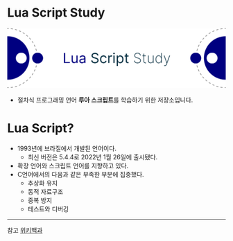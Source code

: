 # Lua Script Study

<img src="./img/Lua Script.png" />

- 절차식 프로그래밍 언어 **루아 스크립트**를 학습하기 위한 저장소입니다.

# Lua Script?

- 1993년에 브라질에서 개발된 언어이다.
  - 최신 버전은 5.4.4로 2022년 1월 26일에 출시됐다.
- 확장 언어와 스크립트 언어를 지향하고 있다.
- C언어에서의 다음과 같은 부족한 부분에 집중했다.
  - 추상화 유지
  - 동적 자료구조
  - 중복 방지
  - 테스트와 디버깅

---

참고
[위키백과](<https://ko.wikipedia.org/wiki/%EB%A3%A8%EC%95%84_(%ED%94%84%EB%A1%9C%EA%B7%B8%EB%9E%98%EB%B0%8D_%EC%96%B8%EC%96%B4)>)
